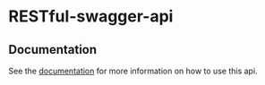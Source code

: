 # RESTful-swagger-api

## Documentation
See  the [documentation](https://www.postman.com/angelko/workspace/uni/collection/30162667-b825476a-60cd-429c-9a37-3e9cd0266dfe?action=share&creator=30162667) for more information on how to use this api.